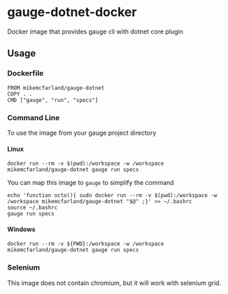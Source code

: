 # gauge-dotnet-docker

Docker image that provides gauge cli with dotnet core plugin

## Usage 

### Dockerfile
```
FROM mikemcfarland/gauge-dotnet
COPY . .
CMD ["gauge", "run", "specs"]
```

### Command Line

To use the image from your gauge project directory

#### Linux
`docker run --rm -v $(pwd):/workspace -w /workspace mikemcfarland/gauge-dotnet gauge run specs`

You can map this image to `gauge` to simplify the command
```
echo 'function octo(){ sudo docker run --rm -v $(pwd):/workspace -w /workspace mikemcfarland/gauge-dotnet "$@" ;}' >> ~/.bashrc
source ~/.bashrc
gauge run specs
```

#### Windows
`docker run --rm -v ${PWD}:/workspace -w /workspace mikemcfarland/gauge-dotnet gauge run specs`

### Selenium 
This image does not contain chromium, but it will work with selenium grid. 
